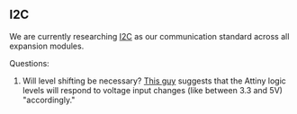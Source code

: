 ## I2C

We are currently researching [I2C](https://learn.sparkfun.com/tutorials/i2c) as our communication standard across all expansion modules.

Questions:

1. Will level shifting be necessary? [This guy](https://blog.hackster.io/making-it-miniature-integrating-the-attiny85-in-your-arduino-project-857b796ac5f0) suggests that the Attiny logic levels will respond to voltage input changes (like between 3.3 and 5V) "accordingly."
